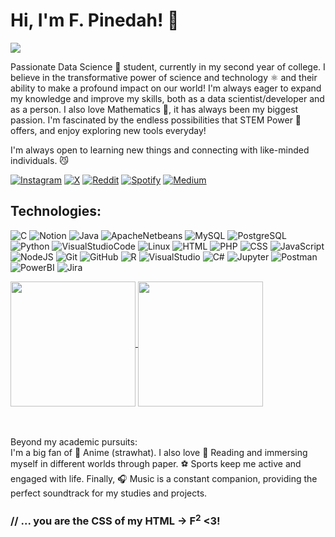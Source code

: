 <h1> Hi, I'm F. Pinedah! 👋  </h1>

![](https://komarev.com/ghpvc/?username=pinedah&label=PROFILE+VIEWS)

Passionate Data Science 🦈 student, currently in my second year of college. I believe in the transformative power of science and technology ⚛️ and their ability to make a profound impact on our world! I'm always eager to expand my knowledge and improve my skills, both as a data scientist/developer and as a person. I also love Mathematics 💖, it has always been my biggest passion. I'm fascinated by the endless possibilities that STEM Power 🤖 offers, and enjoy exploring new tools everyday!

I'm always open to learning new things and connecting with like-minded individuals. 😼

[![Instagram](https://img.shields.io/badge/Instagram-E4405F?style=for-the-badge&logo=instagram&logoColor=white)](https://www.instagram.com/pinedah_11)
[![X](https://img.shields.io/badge/X-000000?style=for-the-badge&logo=x&logoColor=white)](https://x.com/Pinedah_11)
[![Reddit](https://img.shields.io/badge/Reddit-FF4500?style=for-the-badge&logo=reddit&logoColor=white)](https://www.reddit.com/user/Capital-Pickle-3847/)
[![Spotify](https://img.shields.io/badge/Spotify-1ED760?&style=for-the-badge&logo=spotify&logoColor=white)](https://open.spotify.com/user/22l6bvmm2ivghvptavsyt6wfa?si=36e803c70b4b4dd8)
[![Medium](https://img.shields.io/badge/Medium-12100E?style=for-the-badge&logo=medium&logoColor=white)](https://medium.com/@pinedah_11) 

<h2>Technologies:</h2> 

![C](https://img.shields.io/badge/C-00599C?style=for-the-badge&logo=c&logoColor=whit)
![Notion](https://img.shields.io/badge/Notion-000000?style=for-the-badge&logo=notion&logoColor=white)
![Java](https://img.shields.io/badge/java-%23ED8B00.svg?style=for-the-badge&logo=openjdk&logoColor=white)
![ApacheNetbeans](https://img.shields.io/badge/apache%20netbeans-1B6AC6?style=for-the-badge&logo=apache%20netbeans%20IDE&logoColor=white)
![MySQL](https://img.shields.io/badge/MySQL-005C84?style=for-the-badge&logo=mysql&logoColor=white)
![PostgreSQL](https://img.shields.io/badge/PostgreSQL-316192?style=for-the-badge&logo=postgresql&logoColor=white)
![Python](https://img.shields.io/badge/Python-FFD43B?style=for-the-badge&logo=python&logoColor=blue)
![VisualStudioCode](https://img.shields.io/badge/Visual_Studio_Code-0078D4?style=for-the-badge&logo=visual%20studio%20code&logoColor=white)
![Linux](https://img.shields.io/badge/Linux-FCC624?style=for-the-badge&logo=linux&logoColor=black)
![HTML](https://img.shields.io/badge/HTML5-E34F26?style=for-the-badge&logo=html5&logoColor=white)
![PHP](https://img.shields.io/badge/PHP-777BB4?style=for-the-badge&logo=php&logoColor=white)
![CSS](https://img.shields.io/badge/CSS3-1572B6?style=for-the-badge&logo=css3&logoColor=white)
![JavaScript](https://img.shields.io/badge/JavaScript-323330?style=for-the-badge&logo=javascript&logoColor=F7DF1E)
![NodeJS](https://img.shields.io/badge/Node%20js-339933?style=for-the-badge&logo=nodedotjs&logoColor=white)
![Git](https://img.shields.io/badge/GIT-E44C30?style=for-the-badge&logo=git&logoColor=white)
![GitHub](https://img.shields.io/badge/GitHub-100000?style=for-the-badge&logo=github&logoColor=white)
![R](https://img.shields.io/badge/R-276DC3?style=for-the-badge&logo=r&logoColor=white)
![VisualStudio](https://img.shields.io/badge/Visual_Studio-5C2D91?style=for-the-badge&logo=visual%20studio&logoColor=white)
![C#](https://img.shields.io/badge/C%23-239120?style=for-the-badge&logo=csharp&logoColor=white)
![Jupyter](https://img.shields.io/badge/Jupyter-F37626.svg?&style=for-the-badge&logo=Jupyter&logoColor=white)
![Postman](https://img.shields.io/badge/Postman-FF6C37?style=for-the-badge&logo=Postman&logoColor=white)
![PowerBI](https://img.shields.io/badge/PowerBI-F2C811?style=for-the-badge&logo=Power%20BI&logoColor=white)
![Jira](https://img.shields.io/badge/Jira-0052CC?style=for-the-badge&logo=Jira&logoColor=white)

<a href="https://github.com/pinedah/github-readme-stats">
  <img height=200 align="center" src="https://github-readme-stats.vercel.app/api?username=pinedah&show_icons=true" />
</a>
<a href="https://github.com/anuraghazra/github-readme-stats">
  <img height=200 align="center" src="https://github-readme-stats.vercel.app/api/top-langs/?username=Pinedah&layout=donut" />
</a>

<br><br>
Beyond my academic pursuits: <br>
I'm a big fan of 🌟 Anime (strawhat). I also love 📖 Reading and immersing myself in different worlds through paper. ⚽ Sports keep me active and engaged with life. Finally, 🎧 Music is a constant companion, providing the perfect soundtrack for my studies and projects.
<br>
<h3> // ... you are the CSS of my HTML -> F<sup>2</sup> <3! </h3>
